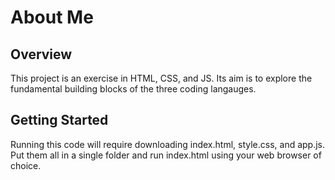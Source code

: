 # About Me
## Overview
This project is an exercise in HTML, CSS, and JS. Its aim is to explore the fundamental building blocks of the three coding langauges.

## Getting Started
Running this code will require downloading index.html, style.css, and app.js. Put them all in a single folder and run index.html using your web browser of choice.